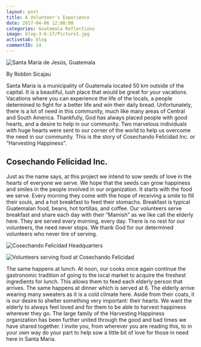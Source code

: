 ```yaml
---
layout: post
title: A Volunteer's Experience
date: 2017-04-06 12:00:00
categories: Guatemala Reflections
image: blog-3-6-17/Picture1.jpg
activetab: blog
commentID: 14
---
```


![Santa María de Jesús, Guatemala]({{site.url}}/images/blog-3-6-17/Picture1.jpg)

By Robbin Sicajau 

Santa Maria is a municipality of Guatemala located 50 km outside of the capital. It is a beautiful, lush place that would be great for your vacations. Vacations where you can experience the life of the locals, a people determined to fight for a better life and win their daily bread. Unfortunately, there is a lot of need in this community, much like many areas of Central and South America. Thankfully, God has always placed people with good hearts, and a desire to help in our community. Two marvelous individuals with huge hearts were sent to our corner of the world to help us overcome the need in our community. This is the story of Cosechando Felicidad Inc. or “Harvesting Happiness”.

## Cosechando Felicidad Inc.

Just as the name says, at this project we intend to sow seeds of love in the hearts of everyone we serve. We hope that the seeds can grow happiness and smiles in the people involved in our organization. It starts with the food we serve. Every morning they come with the hope of receiving a smile to fill their souls, and a hot breakfast to feed their stomachs. Breakfast is typical Guatemalan food, beans, hot tortillas, and coffee. Our volunteers serve breakfast and share each day with their “Mamish” as we like call the elderly here. They are served every morning, every day. There is no rest for our volunteers, the need never stops. We thank God for our determined volunteers who never tire of serving.

![Cosechando Felicidad Headquarters]({{site.url}}/images/blog-3-6-17/Picture2.jpg)

![Volunteers serving food at Cosechando Felicidad]({{site.url}}/images/blog-3-6-17/Picture3.jpg)

The same happens at lunch. At noon, our cooks once again continue the gastronomic tradition of going to the local market to acquire the freshest ingredients for lunch. This allows them to feed each elderly person that arrives. The same happens at dinner which is served at 6. The elderly arrive wearing many sweaters as it is a cold climate here. Aside from their coats, it is our desire to shelter something very important: their hearts. We want the elderly to always feel loved and for them to be able to harvest happiness wherever they go. The large family of the Harvesting Happiness organization has been further united through the good and bad times we have shared together. I invite you, from wherever you are reading this, to in your own way do your part to help sow a little bit of love for those in need here in Santa Maria.
